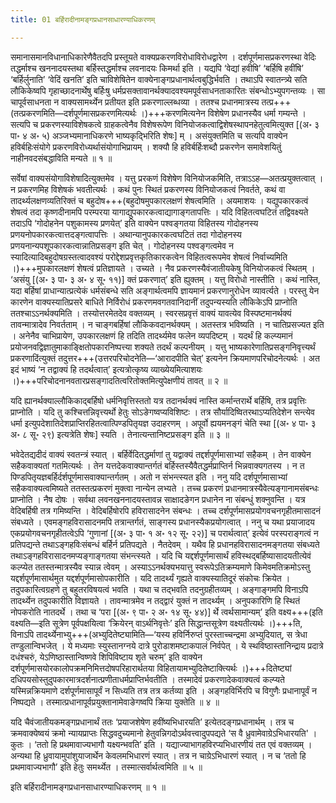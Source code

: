 ```yaml
---
title: 01 बर्हिरादीनामङ्गप्रधानसाधारण्याधिकरणम्

---
```


समानासमानविधानाधिकारेणैवैतदपि प्रस्तूयते वाक्यप्रकरणविरोधाविरोधद्वारेण । दर्शपूर्णमासप्रकरणस्था वेदिः तद्धर्माश्च खननादयस्तथा बर्हिस्तद्धर्माश्च लवनादयः किमर्था इति । यद्यपि ‘वेद्यां हवीषि’ ‘बर्हिषि हवींषि’ ‘बर्हिर्लुनाति’ ‘वेदिं खनति’ इति चाविशेषितेन वाक्येनाङ्गप्रधानार्थत्वबुद्धिर्भवति । तथाऽपि स्वातन्त्र्ये सति लौकिकेष्वपि गृहाच्छादनार्थेषु बर्हिःषु धर्मप्रसक्तावानर्थक्यादवश्यमपूर्वसाधनताकारितः संबन्धोऽभ्युपगन्तव्यः । सा चापूर्वसाधनता न वाक्यसामर्थ्येन प्रतीयत इति प्रकरणाल्लब्धव्या । ततश्च प्रधानमात्रस्य तत्प्र+++(तत्प्रकरणमिति—दर्शपूर्णमासप्रकरणमित्यर्थः ।)+++करणमित्यनेन विशेषेण प्रधानस्यैव धर्मा गम्यन्ते । सत्यपि च प्रकरणस्याविशेषकत्वे ग्राहकत्वेनैव विशेषरूपेण विनियोजकत्वाद्विशेषस्थापनहेतुत्वमित्युक्त \[(अ॰ ३ पा॰ ४ अ॰ ५) अञ्जभ्यमानाधिकरणे भाष्यकृद्भिरिति शेषः\] म् । असंयुक्तमिति च सत्यपि वाक्येन हविर्बहिःसंयोगे प्रकरणविरोध्यर्थासंयोगाभिप्रायम् । शक्यौ हि हविर्बर्हिःशब्दौ प्रकरणेन समावेशयितुं नाहीनवदसंबद्धाविति मन्यते ॥ १ ॥

सर्वेषां वाक्यसंयोगाविशेषादित्युक्तमेव । यत्तु प्ररकणं विशेषेण विनियोजकमिति, तत्राऽऽह—अतत्प्रयुक्तत्वात् । न प्रकरणमिह विशेषकं भवतीत्यर्थः । कथं पुनः स्थितं प्रकरणस्य विनियोजकत्वं निवर्तते, कथं वा तादर्थ्यलक्षणव्यतिरिक्तं च बहुदोष+++(बहुदोषमुपकारलक्षणं शेषत्वमिति । अयमाशयः । यद्युपकारकत्वं शेषत्वं तदा कृष्णदीनामपि परम्परया यागाद्युपकारकत्वाद्यागाङ्गतापत्तिः । यदि विहितत्वघटितं तद्विवक्ष्यते तदाऽपि ‘गोदोहनेन पशुकामस्य प्रणयेत्’ इति वाक्येन पश्वङ्गतया विहितस्य गोदोहनस्य प्रणयनोपकारकत्वात्तदङ्गत्वापत्तिः । अथान्यानुपकारकत्वघटितं तदा गोदोहनस्य प्रणयनान्यपशूपकारकत्वान्नातिप्रसङ्ग इति चेत् । गोदोहनस्य पश्वङ्गत्वमेव न स्यादित्यादिबहुदोषग्रस्तत्वादवश्यं परोद्देशप्रवृत्तकृतिकारकत्वेन विहितत्वरूपमेव शेषत्वं निर्वाच्यमिति ।)+++मुपकारलक्षणं शेषत्वं प्रतिज्ञायते । उच्यते । नैव प्रकरणस्यैवंजातीयकेषु विनियोजकत्वं स्थितम् । ‘असंयु \[(अ॰ ३ पा॰ ३ अ॰ ४ सू॰ ११)\] क्तं प्रकरणात्’ इति ह्युक्तम् । यत्तु विरोधो नास्तीति । कथं नास्ति, यदा बर्हिषां प्राधान्यात्प्रत्येकं धर्मसंबन्धे सति अङ्गार्थत्वमपि ज्ञायमानं प्रकरणानुरोधेन व्यावर्त्यते । परस्तु येन कारणेन वाक्यस्यातिप्रसरे बाधिते निर्विरोधं प्रकरणमवगतवानिदानीं तदुपन्यस्यति लौकिकेऽपि प्राप्नोति ततश्चाऽऽनर्थक्यमिति । तस्योत्तरमेतदेव वक्तव्यम् । स्वरसप्रवृत्तं वाक्यं यावत्येव विस्पष्टमानर्थक्यं तावन्मात्रादेव निवर्तताम् । न चाङ्गबर्हिषां लौकिकवदानर्थक्यम् । अतस्तत्र भविष्यति । न चातिप्रसज्यत इति । अनेनैव चाभिप्रायेण, उपकारलक्षणं हि तदिति तादर्थ्यमेव फलेन व्यपदिष्टम् । यदर्थं हि कल्प्यमानं प्रयोजनवद्विज्ञातुमाकाङ्क्षितोपकारनिष्पत्त्या शक्यते तदर्थं कल्पनीयम् । यत्तु भाष्यकारेणातिप्रसङ्गनिवृत्त्यर्थं प्रकरणादिंत्युक्तं तदुत्तर+++(उत्तरपरिचोदनेति—‘आरादपीति चेत्’ इत्यनेन क्रियमाणपरिचोदनेत्यर्थः । अत इदं भाष्यं ‘न तद्वाक्यं हि तदर्थत्वात्’ इत्यत्रोत्कृष्य व्याख्येयमित्याशयः ।)+++परिचोदनानवतारप्रसङ्गादतित्वरितोक्तमित्युपेक्षणीयं तावत् ॥ २ ॥

यदि ह्यानर्थक्याल्लौकिकाद्बर्हिषो धर्मनिवृत्तिस्ततो यत्र तदानर्थक्यं नास्ति कर्मान्तरार्थे बर्हिषि, तत्र प्रवृत्तिः प्राप्नोति । यदि तु कश्चित्तन्निवृत्त्यर्थो हेतुः सोऽङेगष्वप्यविशिष्टः । तत्र सौर्यादिष्वितरथाऽप्यतिदेशेन सन्त्येव धर्मा इत्युपदेशातिदेशप्राप्तिरहितत्वात्पिण्डपितृयज्ञ उदाहरणम् । अपूर्वो ह्ययमनङ्गं चेति स्था \[(अ॰ ४ पा॰ ३ अ॰ ८ सू॰ २९) इत्यत्रेति शेषः\] स्यति । तेनात्यन्तानिष्टप्रसङ्ग इति ॥ ३ ॥

भवेदेतद्यदीदं वाक्यं स्वतन्त्रं स्यात् । बर्हिर्वेदितद्धर्माणां तु यद्वाक्यं तद्दर्शपूर्णमासाभ्यां सहैकम् । तेन वाक्येन सहैकवाक्यतां गतमित्यर्थः । तेन यत्तदेकवाक्यान्तर्गतं बर्हिस्तस्यैवैतद्धर्मप्राप्तिर्न भिन्नवाक्यगतस्य । न त पिण्डपितृयज्ञबर्हिर्दर्शपूर्णमासवाक्यान्तर्गतम् । अतो न संभन्त्स्यत इति । ननु यदि दर्शपूर्णमासाभ्यां सहैकवाक्यत्वमिष्यते ततस्तत्प्रकरणं मुक्त्वा नान्येन लभ्यते । तच्च प्रकरणं प्रधानमात्रस्यैवेत्यङ्गानामसंबन्धः प्राप्नोति । नैष दोषः । सर्वथा लवनखननादयस्तावन्न साक्षादङेगन प्रधानेन ना संबन्धुं शक्नुवन्ति । यत्र वेदिबर्हिषी तत्र गमिष्यन्ति । वेदिबर्हिषोरपि हविरासादनेन संबन्धः । तच्च दर्शपूर्णमासप्रयोगवचनगृहीतमासादनं संबध्यते । एवमङ्गहविरासादनमपि तत्रान्तर्गतं, साङ्गस्य प्रधानस्यैकप्रयोगत्वात् । ननु च यथा प्रयाजादय एकप्रयोगवचनगृहीतत्वेऽपि ‘गुणानां \[(अ॰ ३ पा॰ १ अ॰ १२ सू॰ २२)\]  च परार्थत्वात्’ इत्येवं परस्पराङ्गत्वं न प्रतिपद्यन्ते तथाऽङ्गहविःसंबन्धं बर्हिर्न प्रतिपद्यते । नैतदेवम् । यथैव हि प्रधानहविरासादनमङ्गतया संबध्यते तथाऽङ्गहविरासादनमप्यङ्गाङ्गतया संभन्त्स्यते । यदि चि यद्दर्शपूर्णमासार्थं हविस्थद्बर्हिष्यासादयतीत्येवं कल्प्येत ततस्तन्मात्रस्यैव स्यान्न त्वेवम् । अस्याऽऽनर्थक्यभयात्तु स्वरूपेऽतिक्रम्यमाणे किमेवमतिक्रमोऽस्तु यद्दर्शपूर्णमासार्थमुत यद्दर्शपूर्णमासोपकारीति । यदि तादर्थ्यं गृह्यते वाक्यस्यातिदूरं संकोचः क्रियेत । तदुपकारित्वग्रहणे तु बहुतरविषयत्वं भवति । यथा च तद्भवति तदनुग्रहीतव्यम् । अङ्गाङ्गमपि विनाऽपि तादर्थ्येन तदुपकारीति विज्ञायते । तावन्मात्रमेव न तद्द्वारं युक्तं न तादर्थ्यम् । अनुपकारिणि हि स्थितं नोपकरोति नातदर्थे । तथा च ‘परा \[(अ॰ ९ पा॰ २ अ॰ १४ सू॰ ४४)\] र्थे त्वर्थसामान्यम्’ इति वक्ष्य+++(इति वक्ष्यति—इति सूत्रेण पूर्वपक्षयित्वा ‘क्रियेरन् वाऽर्थनिवृत्तेः’ इति सिद्धान्तसूत्रेण वक्ष्यतीत्यर्थः ।)+++ति, विनाऽपि तादर्थ्येनाभ्यु+++(अभ्युदितेष्ट्यामिति—‘यस्य हविर्निरुप्तं पुरस्ताच्चन्द्रमा अभ्युदियात्, स त्रेधा तण्डुलान्विभजेत् । ये मध्यमाः स्युस्तानग्नये दात्रे पुरोडाशमष्टाकपालं निर्वपेत् । ये स्थविष्ठास्तानिन्द्राय प्रदात्रे दधंश्चरुं, येऽणिष्ठास्तान्विष्णवे शिपिविष्टाय शृते चरुम्’ इति वाक्येन दर्शपूर्णमासयोरकालोपक्रमनिमित्तदोषपरिहारार्थतया विहितायामभ्युदितेष्टाक्त्यिर्थः ।)+++दितेष्ट्यां दधिपयसोस्तुदुपकारमात्रदर्शनात्प्रणीताधर्मप्राप्तिर्भवतीति । तस्मादेवं प्रकरणादेकवाक्यत्वं कल्प्यते यस्मिन्नक्रियमाणे दर्शपूर्णमासापूर्वं न सिध्यति तत्र तत्र कर्तव्या इति । अङ्गहविर्भिरपि च विगुणैः प्रधानापूर्वं न निष्पद्यते । तस्मात्प्रधानापूर्वप्रयुक्तानामेवाङेगष्वपि क्रिया युक्तेति ॥ ४ ॥

यदि चैवंजातीयकमङ्गप्रधानार्थं ततः ‘प्रयाजशेषेण हवींष्यभिधारयति’ इत्येतदङ्गप्रधानार्थम् । तत्र च क्रमवाक्येष्वयं क्रमो न्यायप्राप्तः सिद्धवदुच्यमानो हेतुवन्निगदोऽर्थवत्त्वादुपपद्यते ‘स वै ध्रुवामेवाग्रेऽभिधारयति' । कुतः । ‘ततो हि प्रथमावाज्यभागौ यक्ष्यन्भवति’ इति । यद्याज्याभागहविरप्यभिधारणीयं तत एवं वक्तव्यम् । अन्यथा हि ध्रुवायामुपांशुयाजार्थेन केवलमभिधारणं स्यात् । तत्र न चाग्रेऽभिधारणं स्यात् । न च ‘ततो हि प्रथमावाज्यभागौ’ इति हेतुः समर्थ्येत । तस्मात्सर्वार्थत्वमिति ॥ ५ ॥

इति बर्हिरादीनामङ्गप्रधानसाधारण्याधिकरणम् ॥ १ ॥
